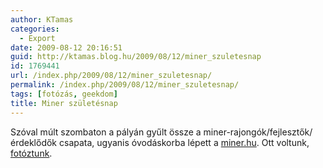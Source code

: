 ```yaml
---
author: KTamas
categories:
  - Export
date: 2009-08-12 20:16:51
guid: http://ktamas.blog.hu/2009/08/12/miner_szuletesnap
id: 1769441
url: /index.php/2009/08/12/miner_szuletesnap/
permalink: /index.php/2009/08/12/miner_szuletesnap/
tags: [fotózás, geekdom]
title: Miner születésnap
---
```


Szóval múlt szombaton a pályán gyűlt össze a miner-rajongók/fejlesztők/érdeklődők csapata, ugyanis óvodáskorba lépett a [miner.hu](http://miner.hu/?betaon). Ott voltunk, [fotóztunk](http://indafoto.hu/ktamasenty/minerhu_3_szuletesnap).
